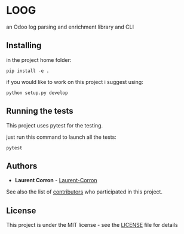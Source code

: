# LOOG

an Odoo log parsing and enrichment library and CLI

## Installing

in the project home folder:

```
pip install -e .
```

if you would like to work on this project i suggest using:

```
python setup.py develop
```

## Running the tests

This project uses pytest for the testing.

just run this command to launch all the tests:
```
pytest
```

## Authors

* **Laurent Corron** - [Laurent-Corron](https://github.com/Laurent-Corron)

See also the list of [contributors](https://github.com/Laurent-Corron/loog/contributors) who participated in this project.

## License

This project is under the MIT license - see the [LICENSE](LICENSE) file for details

